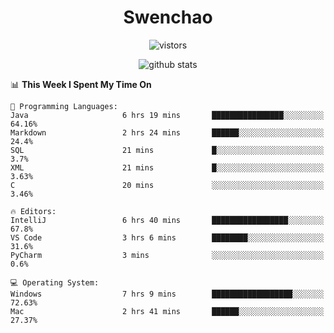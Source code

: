 <h1 align="center">Swenchao</h3>

<p align="center">
  <img src="https://visitor-badge.glitch.me/badge?page_id=Swenchao" alt="vistors" />
</p>

<p align="center">
  <img src="https://github-readme-stats.vercel.app/api?username=Swenchao&count_private=true&show_icons=true&theme=vue-dark&hide_title=true" alt="github stats" />
</p>

<!--START_SECTION:waka-->
📊 **This Week I Spent My Time On** 

```text
💬 Programming Languages: 
Java                     6 hrs 19 mins       ████████████████░░░░░░░░░   64.16% 
Markdown                 2 hrs 24 mins       ██████░░░░░░░░░░░░░░░░░░░   24.4% 
SQL                      21 mins             █░░░░░░░░░░░░░░░░░░░░░░░░   3.7% 
XML                      21 mins             █░░░░░░░░░░░░░░░░░░░░░░░░   3.63% 
C                        20 mins             ░░░░░░░░░░░░░░░░░░░░░░░░░   3.46%

🔥 Editors: 
IntelliJ                 6 hrs 40 mins       █████████████████░░░░░░░░   67.8% 
VS Code                  3 hrs 6 mins        ████████░░░░░░░░░░░░░░░░░   31.6% 
PyCharm                  3 mins              ░░░░░░░░░░░░░░░░░░░░░░░░░   0.6%

💻 Operating System: 
Windows                  7 hrs 9 mins        ██████████████████░░░░░░░   72.63% 
Mac                      2 hrs 41 mins       ██████░░░░░░░░░░░░░░░░░░░   27.37%

```


<!--END_SECTION:waka-->
